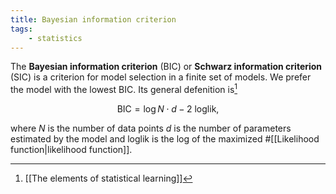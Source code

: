 ```yaml
---
title: Bayesian information criterion
tags:
    - statistics
---
```


The **Bayesian information criterion** (BIC) or **Schwarz information criterion** (SIC) is a criterion for model selection in a finite set of models. We prefer the model with the lowest BIC. Its general defenition is[^stat-learning]

$$ \text{BIC} = \log N\cdot d - 2\ \text{loglik} ,$$

where $N$ is the number of data points $d$ is the number of parameters estimated by the model and $\text{loglik}$ is the log of the maximized #[[Likelihood function|likelihood function]].

[^stat-learning]: [[The elements of statistical learning]]
